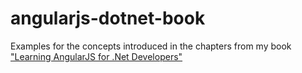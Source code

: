 angularjs-dotnet-book
=====================

Examples for the concepts introduced in the chapters from my book ["Learning AngularJS for .Net Developers"](http://www.packtpub.com/learning-angularjs-for-net-developers/book)

